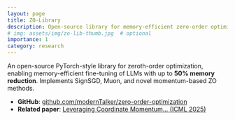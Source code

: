 ```yaml
---
layout: page
title: ZO-Library
description: Open-source library for memory-efficient zero-order optimization
# img: assets/img/zo-lib-thumb.jpg  # optional
importance: 1
category: research
---
```


An open-source PyTorch-style library for zeroth-order optimization, enabling memory-efficient fine-tuning of LLMs with up to **50% memory reduction**. Implements SignSGD, Muon, and novel momentum-based ZO methods.

- **GitHub**: [github.com/modernTalker/zero-order-optimization](https://github.com/modernTalker/zero-order-optimization/tree/dev)
- **Related paper**: [Leveraging Coordinate Momentum... (ICML 2025)](https://arxiv.org/abs/2506.04430)